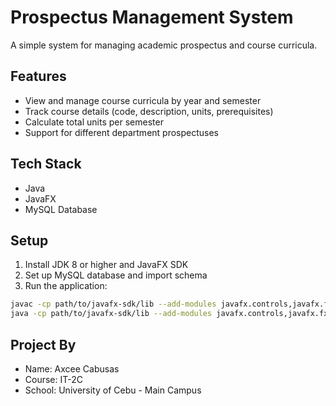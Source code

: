 # Prospectus Management System

A simple system for managing academic prospectus and course curricula.

## Features
- View and manage course curricula by year and semester
- Track course details (code, description, units, prerequisites)
- Calculate total units per semester
- Support for different department prospectuses

## Tech Stack
- Java
- JavaFX
- MySQL Database

## Setup
1. Install JDK 8 or higher and JavaFX SDK
2. Set up MySQL database and import schema
3. Run the application:
```bash
javac -cp path/to/javafx-sdk/lib --add-modules javafx.controls,javafx.fxml src/**/*.java
java -cp path/to/javafx-sdk/lib --add-modules javafx.controls,javafx.fxml Main
```

## Project By
- Name: Axcee Cabusas
- Course: IT-2C
- School: University of Cebu - Main Campus 